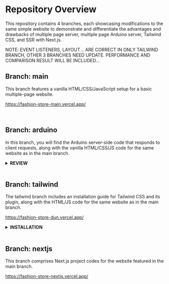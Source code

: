 # Repository Overview

This repository contains 4 branches, each showcasing modifications to the same simple website to demonstrate and differentiate the advantages and drawbacks of multiple page server, multiple page Arduino server, Tailwind CSS, and SSR with Next.js.

NOTE: EVENT LISTENERS, LAYOUT .. ARE CORRECT IN ONLY TAILWIND BRANCH, OTHER 3 BRANCHES NEED UPDATE. PERFORMANCE AND COMPARISON RESULT WILL BE INCLUDED...

## Branch: main

This branch features a vanilla HTML/CSS/JavaScript setup for a basic multiple-page website.

https://fashion-store-main.vercel.app/

<br>

## Branch: arduino

In this branch, you will find the Arduino server-side code that responds to client requests, along with the vanilla HTML/CSS/JS code for the same website as in the main branch.

<details>
  <summary> <strong>REVIEW</strong> </summary>

#### Cons:

While Arduino serves as a reliable platform, there are certain limitations to be aware of:

    -   Single-thread CPU: affects concurrent processing of multiple requests.

    -   Synchronous SPI Bus Communication: Communication between Arduino and the Ethernet shield relies on synchronous SPI, impacting communication speed.

    -   Embedded SD Card Speed

    -   No TLP Support for HTTPS:

    -   No Node.js Server: The absence of a Node.js server restricts serving only multiple pages.

#### Pros:

    -   IO Pins with Analog and PWM Capabilities: ideal for smart home projects,

    -   Learning Web Development: it is great for learning web development, since it requires you to write your own back-end code from scratch(or template)

</details>
<br>

## Branch: tailwind

The tailwind branch includes an installation guide for Tailwind CSS and its plugin, along with the HTML/JS code for the same website as in the main branch.

https://fashion-store-dun.vercel.app/

  <details>
  <summary> <strong> INSTALLATION</strong> </summary>

#### Installation of Tailwind (CLI)

if you have an existing project like react angular etc, you can install it as dev-dependency. but building the project from scratch does not require first step
Install Tailwind CSS. Install tailwindcss via npm, and create your tailwind.config.js file.

    npm install -D tailwindcss
    npx tailwindcss init

Configure your template paths. Add the paths to all of your template files in your tailwind.config.js file. In `tailwind.config.js` file add:

    content: ["./src/**/*.{html,js}"]

Add the Tailwind directives to your CSS. Add the @tailwind directives for each of Tailwind’s layers to your main CSS file.

    @tailwind base;   @tailwind components;  @tailwind utilities;

Start the Tailwind CLI build process. Run the CLI tool in terminal to scan your template files for classes and build your CSS.

    npx tailwindcss -i ./src/input.css -o ./public/output.css --watch

Start using Tailwind in your HTML. Add your compiled CSS file to the <head> and start using Tailwind’s utility classes to style your content.

For production, i prefer adding below script for converting output.css to build.css, later updating css links in .html's:

    "tailwindcss-optimize": "npx tailwindcss -i output.css -o build.css --minify"

#### Prettier + Its Tailwindcss Plugin Installation:

npm install --save-dev --save-exact prettier prettier-plugin-tailwindcss
node --eval "fs.writeFileSync('.prettierrc.json','{}\n')"
add this plugin inside the {} of .prettierrc.json:
"plugins": ["prettier-plugin-tailwindcss"]

create a .prettierignore file to let the Prettier CLI and editors know which files to not format. add 'build' 'coverage' etc in it without
Now, format all files with Prettier:

    "prettier" : "npx prettier --write **/*.html"

    npm run tailwindcss

    npm run prettier

you can add a script for minifying css in package.json if you are lazy like me:
"tailwindcss-optimize": "npx tailwindcss -o build.css --minify"

my preference in .prettier.json:

    "singleQuote": false,
    "htmlWhitespaceSensitivity": "ignore",
    "printWidth": 400

note: setting printWidth to ~100 before any git push is a good idea

#### Installation of only Prettier:

there are 2 ways: one is to install prettier extension in vscode and the other is to install it with npm as we will do now.

- in vscode settings, we also leave prettier-config-path empty instead of .prettierrc or .prettier.json... I assume .prettier.json is like a high level settings of prettier (probably just because it is installed via npm) and mostly used between team members, and better to practice it even in personal projects

  npm init -y

  npm i --save-dev --save-exact prettier

this is to only reformat javascript.js file
npx prettier --write javascript.js

this is to only check javascript.js file without applying any reformat
npx prettier --check javascript.js

</details>

<br>

## Branch: nextjs

This branch comprises Next.js project codes for the website featured in the main branch.

https://fashion-store-nextjs.vercel.app/
